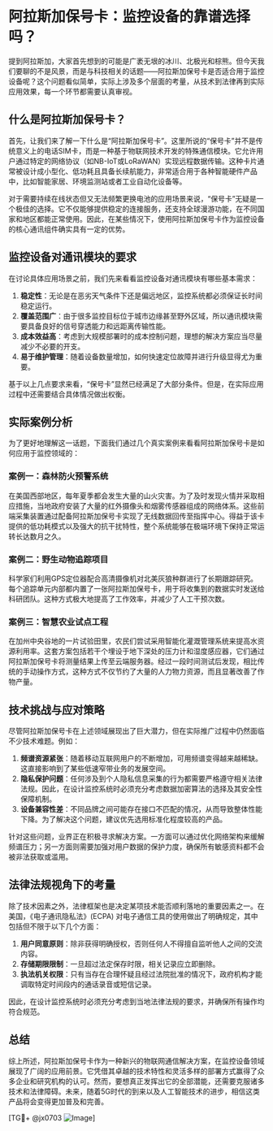 # 阿拉斯加保号卡：监控设备的靠谱选择吗？

提到阿拉斯加，大家首先想到的可能是广袤无垠的冰川、北极光和棕熊。但今天我们要聊的不是风景，而是与科技相关的话题——阿拉斯加保号卡是否适合用于监控设备呢？这个问题看似简单，实际上涉及多个层面的考量，从技术到法律再到实际应用效果，每一个环节都需要认真审视。

## 什么是阿拉斯加保号卡？

首先，让我们来了解一下什么是“阿拉斯加保号卡”。这里所说的“保号卡”并不是传统意义上的电话SIM卡，而是一种基于物联网技术开发的特殊通信模块。它允许用户通过特定的网络协议（如NB-IoT或LoRaWAN）实现远程数据传输。这种卡片通常被设计成小型化、低功耗且具备长续航能力，非常适合用于各种智能硬件产品中，比如智能家居、环境监测站或者工业自动化设备等。

对于需要持续在线状态但又无法频繁更换电池的应用场景来说，“保号卡”无疑是一个极佳的选择。它不仅能够提供稳定的连接服务，还支持全球漫游功能，在不同国家和地区都能正常使用。因此，在某些情况下，使用阿拉斯加保号卡作为监控设备的核心通讯组件确实具有一定的优势。

## 监控设备对通讯模块的要求

在讨论具体应用场景之前，我们先来看看监控设备对通讯模块有哪些基本需求：

1. **稳定性**：无论是在恶劣天气条件下还是偏远地区，监控系统都必须保证长时间稳定运行。
2. **覆盖范围广**：由于很多监控目标位于城市边缘甚至野外区域，所以通讯模块需要具备良好的信号穿透能力和远距离传输性能。
3. **成本效益高**：考虑到大规模部署时的成本控制问题，理想的解决方案应当尽量减少不必要的开支。
4. **易于维护管理**：随着设备数量增加，如何快速定位故障并进行升级显得尤为重要。

基于以上几点要求来看，“保号卡”显然已经满足了大部分条件。但是，在实际应用过程中还需要结合具体情况做出权衡。

## 实际案例分析

为了更好地理解这一话题，下面我们通过几个真实案例来看看阿拉斯加保号卡是如何应用于监控领域的：

### 案例一：森林防火预警系统

在美国西部地区，每年夏季都会发生大量的山火灾害。为了及时发现火情并采取相应措施，当地政府安装了大量的红外摄像头和烟雾传感器组成的网络体系。这些前端采集装置通过配备阿拉斯加保号卡实现了无线数据回传至指挥中心。得益于该卡提供的低功耗模式以及强大的抗干扰特性，整个系统能够在极端环境下保持正常运转长达数月之久。

### 案例二：野生动物追踪项目

科学家们利用GPS定位器配合高清摄像机对北美灰狼种群进行了长期跟踪研究。每个追踪单元内部都内置了一张阿拉斯加保号卡，用于将收集到的数据实时发送给科研团队。这种方式极大地提高了工作效率，并减少了人工干预次数。

### 案例三：智慧农业试点工程

在加州中央谷地的一片试验田里，农民们尝试采用智能化灌溉管理系统来提高水资源利用率。这套方案包括若干个埋设于地下深处的压力计和湿度感应器，它们通过阿拉斯加保号卡将测量结果上传至云端服务器。经过一段时间测试后发现，相比传统的手动操作方式，这种方式不仅节约了大量的人力物力资源，而且显著改善了作物产量。

## 技术挑战与应对策略

尽管阿拉斯加保号卡在上述领域展现出了巨大潜力，但在实际推广过程中仍然面临不少技术难题。例如：

1. **频谱资源紧张**：随着移动互联网用户的不断增加，可用频谱变得越来越稀缺。这直接影响到了某些低速窄带业务的发展空间。
2. **隐私保护问题**：任何涉及到个人隐私信息采集的行为都需要严格遵守相关法律法规。因此，在设计监控系统时必须充分考虑数据加密算法的选择及其安全性保障机制。
3. **设备兼容性差**：不同品牌之间可能存在接口不匹配的情况，从而导致整体性能下降。为了解决这个问题，建议优先选用标准化程度较高的产品。

针对这些问题，业界正在积极寻求解决方案。一方面可以通过优化网络架构来缓解频谱压力；另一方面则需要加强对用户数据的保护力度，确保所有敏感资料都不会被非法获取或滥用。

## 法律法规视角下的考量

除了技术因素之外，法律框架也是决定某项技术能否顺利落地的重要因素之一。在美国，《电子通讯隐私法》(ECPA) 对电子通信工具的使用做出了明确规定，其中包括但不限于以下几个方面：

1. **用户同意原则**：除非获得明确授权，否则任何人不得擅自监听他人之间的交流内容。
2. **存储期限限制**：一旦超过法定保存时限，相关记录应立即删除。
3. **执法机关权限**：只有当存在合理怀疑且经过法院批准的情况下，政府机构才能调取特定时间段内的通话录音或短信记录。

因此，在设计监控系统时必须充分考虑到当地法律法规的要求，并确保所有操作均符合规范。

## 总结

综上所述，阿拉斯加保号卡作为一种新兴的物联网通信解决方案，在监控设备领域展现了广阔的应用前景。它凭借其卓越的技术特性和灵活多样的部署方式赢得了众多企业和研究机构的认可。然而，要想真正发挥出它的全部潜能，还需要克服诸多技术和法律障碍。未来，随着5G时代的到来以及人工智能技术的进步，相信这类产品将会变得更加普及和完善。

[TG💪+ @jx0703 ![Image](https://github.com/user-attachments/assets/dbca1d08-cadb-493c-b0ec-ad6f7a83f270)]